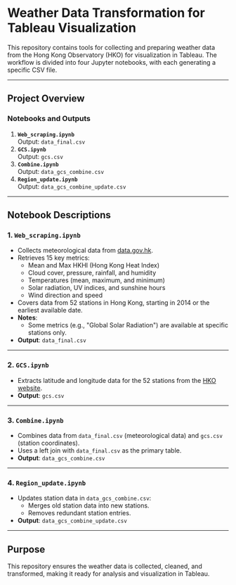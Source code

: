 # Weather Data Transformation for Tableau Visualization

This repository contains tools for collecting and preparing weather data from the Hong Kong Observatory (HKO) for visualization in Tableau. The workflow is divided into four Jupyter notebooks, with each generating a specific CSV file.

---

## Project Overview

### Notebooks and Outputs

1. **`Web_scraping.ipynb`**  
   Output: `data_final.csv`
2. **`GCS.ipynb`**  
   Output: `gcs.csv`
3. **`Combine.ipynb`**  
   Output: `data_gcs_combine.csv`
4. **`Region_update.ipynb`**  
   Output: `data_gcs_combine_update.csv`

---

## Notebook Descriptions

### 1. `Web_scraping.ipynb`

- Collects meteorological data from [data.gov.hk](https://data.gov.hk/).
- Retrieves 15 key metrics:
  - Mean and Max HKHI (Hong Kong Heat Index)
  - Cloud cover, pressure, rainfall, and humidity
  - Temperatures (mean, maximum, and minimum)
  - Solar radiation, UV indices, and sunshine hours
  - Wind direction and speed
- Covers data from 52 stations in Hong Kong, starting in 2014 or the earliest available date.
- **Notes**:
  - Some metrics (e.g., "Global Solar Radiation") are available at specific stations only.
- **Output**: `data_final.csv`

---

### 2. `GCS.ipynb`

- Extracts latitude and longitude data for the 52 stations from the [HKO website](https://www.hko.gov.hk/tc/cis/stn.htm).
- **Output**: `gcs.csv`

---

### 3. `Combine.ipynb`

- Combines data from `data_final.csv` (meteorological data) and `gcs.csv` (station coordinates).
- Uses a left join with `data_final.csv` as the primary table.
- **Output**: `data_gcs_combine.csv`

---

### 4. `Region_update.ipynb`

- Updates station data in `data_gcs_combine.csv`:
  - Merges old station data into new stations.
  - Removes redundant station entries.
- **Output**: `data_gcs_combine_update.csv`

---

## Purpose

This repository ensures the weather data is collected, cleaned, and transformed, making it ready for analysis and visualization in Tableau.
